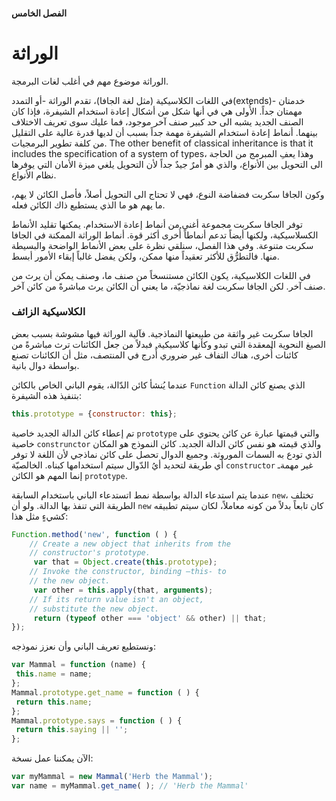 #### الفصل الخامس

# الوراثة

الوراثة موضوع مهم في أغلب لغات البرمجة.

في اللغات الكلاسيكية (مثل لغة الجافا)، تقدم الوراثة -أو التمدد(extends)- خدمتان مهمتان جداً. الأُولى هي في أنها شكل من أشكال إعادة استخدام الشيفرة، فإذا كان الصنف الجديد يشبه الى حد كبير صنف آخر موجود، فما عليك سوى تعريف الاختلاف بينهما. أنماط إعادة استخدام الشيفرة مهمة جداً بسبب أن لديها قدرة عالية على التقليل من كلفة تطوير البرمجيات. The other benefit of classical inheritance is that it includes the specification of a system of types، وهذا يعفِ المبرمج من الحاجة الى  التحويل بين الأنواع، والذي هو أمرٌ جيدٌ جداً ﻷن التحويل يلغي ميزة الأمان التي يوفرها نظام الأنواع.

وكون الجافا سكربت فضفاضة النوع، فهي لا تحتاج الى التحويل أصلاً، فأصل الكائن لا يهم، ما يهم هو ما الذي يستطيع ذاك الكائن فعله.

توفر الجافا سكربت مجموعة أغنى من أنماط إعادة الاستخدام. يمكنها تقليد الأنماط الكسلاسيكية، ولكنها أيضاً تدعم أنماطاً أُخرى أكثر قوة. أنماط الوراثة الممكنة في الجافا سكربت متنوعة. وفي هذا الفصل، سنلقي نظرة على بعض الأنماط الواضحة والبسيطة منها. فالتطرُّق للأكثر تعقيداً منها ممكن، ولكن يفضل غالباً إبقاء الأمور أبسط.

في اللغات الكلاسيكية، يكون الكائن مستنسخاً من صنف ما، وصنف يمكن أن يرث من صنف آخر. لكن الجافا سكربت لغة نماذجيّة، ما يعني أن الكائن يرث مباشرةً من كائن آخر.

### الكلاسيكية الزائف

الجافا سكربت غير واثقة من طبيعتها النماذجية. فآلية الوراثة فيها مشوشة بسبب بعض الصيغ النحوية المعقدة التي تبدو وكأنها كلاسيكية. فبدلاً من جعل الكائنات ترث مباشرةً من كائنات أُخرى، هناك التفاف غير ضروري أٌدرج في المنتصف، مثل أن الكائنات تصنع بواسطة دوال بانية.

عندما يُنشأ كائن الدّالة، يقوم الباني الخاص بالكائن `Function` الذي يصنع كائن الدالة بتنفيذ هذه الشيفرة: 

```javascript
this.prototype = {constructor: this};
```

تم إعطاء كائن الدالة الجديد خاصية `prototype` والتي قيمتها عبارة عن كائن يحتوي على خاصية `construnctor` والذي قيمته هو نفس كائن الدالة الجديد. كائن النموذج هو المكان الذي تودع به السمات الموروثة. وجميع الدوال تحصل على كائن نماذجي لأن اللغة لا توفر أي طريقة لتحديد أيُ الدّوال سيتم استخدامها كبناه. الخالصيّة `constructor` غير مهمةـ إنما المهم هو الكائن `prototype`. 

عندما يتم استدعاء الدالة بواسطة نمط اتستدعاء الباني باستخدام السابقة `new`، تختلف الطريقة التي تنفذ بها الدالة. ولو أن `new` كان تابعاً بدلاً من كونه معاملاً، لكان سيتم تطبيقه كشيءٍ مثل هذا: 

````javascript
Function.method('new', function ( ) {
    // Create a new object that inherits from the
    // constructor's prototype.
     var that = Object.create(this.prototype);
    // Invoke the constructor, binding –this- to
    // the new object.
     var other = this.apply(that, arguments);
    // If its return value isn't an object,
    // substitute the new object.
     return (typeof other === 'object' && other) || that;
});
````

ونستطيع تعريف الباني وأن نعزز نموذجه:

```javascript
var Mammal = function (name) {
 this.name = name;
};
Mammal.prototype.get_name = function ( ) {
 return this.name;
};
Mammal.prototype.says = function ( ) {
 return this.saying || '';
};
```

الآن يمكننا عمل نسخة:

```javascript
var myMammal = new Mammal('Herb the Mammal');
var name = myMammal.get_name( ); // 'Herb the Mammal'
```



